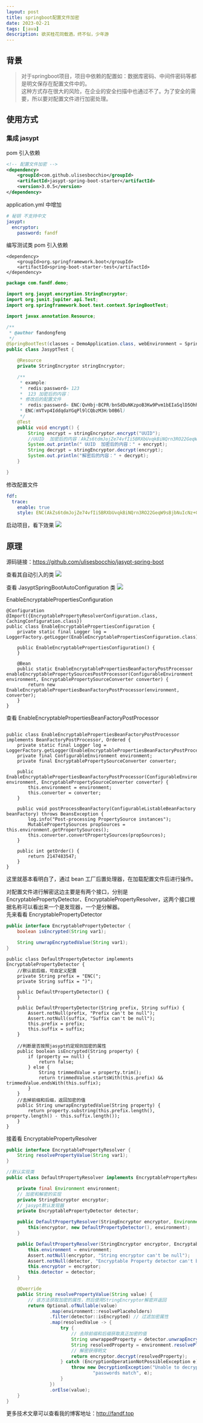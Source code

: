 ```yaml
---
layout: post
title: springboot配置文件加密
date: 2023-02-21
tags: [java]
description: 欲买桂花同载酒，终不似，少年游
---
```


## 背景

> 对于springboot项目，项目中依赖的配置如：数据库密码、中间件密码等都是明文保存在配置文件中的。  
这种方式存在很大的风险，在企业的安全扫描中也通过不了。为了安全的需要，所以要对配置文件进行加密处理。

## 使用方式
### 集成 jasypt
pom 引入依赖

```xml
<!-- 配置文件加密 -->
<dependency>
    <groupId>com.github.ulisesbocchio</groupId>
    <artifactId>jasypt-spring-boot-starter</artifactId>
    <version>3.0.5</version>
</dependency>
```

application.yml 中增加

```yml
# 秘钥 不支持中文
jasypt:
  encryptor:
    password: fandf
```

编写测试类
pom 引入依赖

```
<dependency>
    <groupId>org.springframework.boot</groupId>
    <artifactId>spring-boot-starter-test</artifactId>
</dependency>
```

```java
package com.fandf.demo;

import org.jasypt.encryption.StringEncryptor;
import org.junit.jupiter.api.Test;
import org.springframework.boot.test.context.SpringBootTest;

import javax.annotation.Resource;

/**
 * @author fandongfeng
 */
@SpringBootTest(classes = DemoApplication.class, webEnvironment = SpringBootTest.WebEnvironment.DEFINED_PORT)
public class JasyptTest {

    @Resource
    private StringEncryptor stringEncryptor;

    /**
     * example:
     *  redis:password= 123
     *  123 加密后的内容：
     * 修改后的配置文件
     *  redis:password= ENC(QvHbj+BCPR/bnSdDuNKzpoB3Kw9Pvm1bEIaSqlD5Ohhp8rPKBUcj0f5V+QqWsPP0)
     * ENC(mVTvp4IddqdaYGqPl9lCQbzM3H/b0B6l)
     */
    @Test
    public void encrypt() {
        String encrypt = stringEncryptor.encrypt("UUID");
        //UUID  加密后的内容：AkZs6tdmJojZe74vfIi5BRXbUvqkBiNQrn3RO22GeqW9sBjbNuIcNz+GdqkqJ8DQ
        System.out.println(" UUID  加密后的内容：" + encrypt);
        String decrypt = stringEncryptor.decrypt(encrypt);
        System.out.println("解密后的内容：" + decrypt);
    }

}
```

修改配置文件

```yml
fdf:
  trace:
    enable: true
    style: ENC(AkZs6tdmJojZe74vfIi5BRXbUvqkBiNQrn3RO22GeqW9sBjbNuIcNz+GdqkqJ8DQ)
```

启动项目，看下效果
![](https://p3-juejin.byteimg.com/tos-cn-i-k3u1fbpfcp/4fccfd9d092e4aae9f1da87c9474d563~tplv-k3u1fbpfcp-watermark.image?)

## 原理

源码链接：<https://github.com/ulisesbocchio/jasypt-spring-boot>

查看其自动引入的类
![](https://p1-juejin.byteimg.com/tos-cn-i-k3u1fbpfcp/bff4c392afe3483eb6c88aae27d5ec9c~tplv-k3u1fbpfcp-watermark.image?)

查看 JasyptSpringBootAutoConfiguration 类
![](https://p6-juejin.byteimg.com/tos-cn-i-k3u1fbpfcp/7327e735bd8740a387757c0303b9ca23~tplv-k3u1fbpfcp-watermark.image?)

EnableEncryptablePropertiesConfiguration

```
@Configuration
@Import({EncryptablePropertyResolverConfiguration.class, CachingConfiguration.class})
public class EnableEncryptablePropertiesConfiguration {
    private static final Logger log = LoggerFactory.getLogger(EnableEncryptablePropertiesConfiguration.class);

    public EnableEncryptablePropertiesConfiguration() {
    }

    @Bean
    public static EnableEncryptablePropertiesBeanFactoryPostProcessor enableEncryptablePropertySourcesPostProcessor(ConfigurableEnvironment environment, EncryptablePropertySourceConverter converter) {
        return new EnableEncryptablePropertiesBeanFactoryPostProcessor(environment, converter);
    }
}
```

查看 EnableEncryptablePropertiesBeanFactoryPostProcessor

```

public class EnableEncryptablePropertiesBeanFactoryPostProcessor implements BeanFactoryPostProcessor, Ordered {
    private static final Logger log = LoggerFactory.getLogger(EnableEncryptablePropertiesBeanFactoryPostProcessor.class);
    private final ConfigurableEnvironment environment;
    private final EncryptablePropertySourceConverter converter;

    public EnableEncryptablePropertiesBeanFactoryPostProcessor(ConfigurableEnvironment environment, EncryptablePropertySourceConverter converter) {
        this.environment = environment;
        this.converter = converter;
    }

    public void postProcessBeanFactory(ConfigurableListableBeanFactory beanFactory) throws BeansException {
        log.info("Post-processing PropertySource instances");
        MutablePropertySources propSources = this.environment.getPropertySources();
        this.converter.convertPropertySources(propSources);
    }

    public int getOrder() {
        return 2147483547;
    }
}
```

这里就基本看明白了，通过 bean 工厂后置处理器，在加载配置文件后进行操作。

对配置文件进行解密这边主要是有两个接口，分别是 EncryptablePropertyDetector、EncryptablePropertyResolver，这两个接口根据名称可以看出来一个是发现器，一个是分解器。  
先来看看 EncryptablePropertyDetector

```java
public interface EncryptablePropertyDetector {
    boolean isEncrypted(String var1);

    String unwrapEncryptedValue(String var1);
}
```

```
public class DefaultPropertyDetector implements EncryptablePropertyDetector {
    //默认前后缀，可自定义配置
    private String prefix = "ENC(";
    private String suffix = ")";

    public DefaultPropertyDetector() {
    }

    public DefaultPropertyDetector(String prefix, String suffix) {
        Assert.notNull(prefix, "Prefix can't be null");
        Assert.notNull(suffix, "Suffix can't be null");
        this.prefix = prefix;
        this.suffix = suffix;
    }

    //判断是否按照jasypt约定规则加密的属性
    public boolean isEncrypted(String property) {
        if (property == null) {
            return false;
        } else {
            String trimmedValue = property.trim();
            return trimmedValue.startsWith(this.prefix) && trimmedValue.endsWith(this.suffix);
        }
    }
    //去掉前缀和后缀，返回加密的值
    public String unwrapEncryptedValue(String property) {
        return property.substring(this.prefix.length(), property.length() - this.suffix.length());
    }
}
```

接着看 EncryptablePropertyResolver

```java
public interface EncryptablePropertyResolver {
    String resolvePropertyValue(String var1);
}
```

```java
//默认实现类
public class DefaultPropertyResolver implements EncryptablePropertyResolver {

    private final Environment environment;
    // 加密和解密的实现
    private StringEncryptor encryptor;
    // jasypt默认发现器
    private EncryptablePropertyDetector detector;

    public DefaultPropertyResolver(StringEncryptor encryptor, Environment environment) {
        this(encryptor, new DefaultPropertyDetector(), environment);
    }

    public DefaultPropertyResolver(StringEncryptor encryptor, EncryptablePropertyDetector detector, Environment environment) {
        this.environment = environment;
        Assert.notNull(encryptor, "String encryptor can't be null");
        Assert.notNull(detector, "Encryptable Property detector can't be null");
        this.encryptor = encryptor;
        this.detector = detector;
    }

    @Override
    public String resolvePropertyValue(String value) {
        // 该方法获取加密的属性，然后使用StringEncryptor解密并返回
        return Optional.ofNullable(value)
                .map(environment::resolvePlaceholders)
                .filter(detector::isEncrypted) // 过滤加密属性
                .map(resolvedValue -> {
                    try {
                        // 去除前缀和后缀获取真正加密的值
                        String unwrappedProperty = detector.unwrapEncryptedValue(resolvedValue.trim());
                        String resolvedProperty = environment.resolvePlaceholders(unwrappedProperty);
                        // 解密获得明文
                        return encryptor.decrypt(resolvedProperty);
                    } catch (EncryptionOperationNotPossibleException e) {
                        throw new DecryptionException("Unable to decrypt property: " + value + " resolved to: " + resolvedValue + ". Decryption of Properties failed,  make sure encryption/decryption " +
                                "passwords match", e);
                    }
                })
                .orElse(value);
    }
}
```

更多技术文章可以查看我的博客地址：<http://fandf.top>
